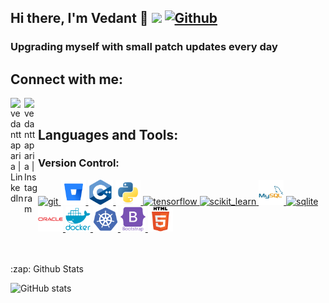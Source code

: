 ## Hi there, I'm Vedant 👋  ![](https://visitor-badge.laobi.icu/badge?page_id=vedanttaparia.vedant)    [![Github](https://img.shields.io/github/followers/vedanttaparia?label=Follow&style=social)](https://github.com/vedanttaparia)

### Upgrading myself with small patch updates every day


## Connect with me:


[<img align="left" alt="vedanttaparia | LinkedIn" width="22px" src="https://cdn.jsdelivr.net/npm/simple-icons@v3/icons/linkedin.svg" />][linkedin]
[<img align="left" alt="vedanttaparia | Instagram" width="22px" src="https://cdn.jsdelivr.net/npm/simple-icons@3.7.0/icons/gmail.svg" />][gmail]

<br />

## Languages and Tools:


<p align="left"> 

### Version Control:
<a href="https://git-scm.com/" target="_blank"> <img src="https://www.vectorlogo.zone/logos/git-scm/git-scm-icon.svg" alt="git" width="40" height="40"/> </a>
<a href="https://www.bitbucket.com" target="_blank"> <img src="https://raw.githubusercontent.com/devicons/devicon/master/icons/bitbucket/bitbucket-original.svg" alt="bitbucket" width="40" height="40"/> </a>
<a href="https://www.w3schools.com/cpp/" target="_blank"> <img src="https://raw.githubusercontent.com/devicons/devicon/master/icons/cplusplus/cplusplus-original.svg" alt="cplusplus" width="40" height="40"/> </a> 
<a href="https://www.python.org" target="_blank"> <img src="https://raw.githubusercontent.com/devicons/devicon/master/icons/python/python-original.svg" alt="python" width="40" height="40"/> </a>
<a href="https://www.tensorflow.org" target="_blank"> <img src="https://www.vectorlogo.zone/logos/tensorflow/tensorflow-icon.svg" alt="tensorflow" width="40" height="40"/> </a>
<a href="https://scikit-learn.org/" target="_blank"> <img src="https://upload.wikimedia.org/wikipedia/commons/0/05/Scikit_learn_logo_small.svg" alt="scikit_learn" width="40" height="40"/> </a> 
<a href="https://www.mysql.com/" target="_blank"> <img src="https://raw.githubusercontent.com/devicons/devicon/master/icons/mysql/mysql-original-wordmark.svg" alt="mysql" width="40" height="40"/> </a> 
<a href="https://www.sqlite.org/" target="_blank"> <img src="https://www.vectorlogo.zone/logos/sqlite/sqlite-icon.svg" alt="sqlite" width="40" height="40"/> </a>
<a href="https://www.oracle.com/" target="_blank"> <img src="https://raw.githubusercontent.com/devicons/devicon/master/icons/oracle/oracle-original.svg" alt="oracle" width="40" height="40"/> </a>
<a href="https://www.docker.com/" target="_blank"> <img src="https://raw.githubusercontent.com/devicons/devicon/master/icons/docker/docker-plain-wordmark.svg" alt="docker" width="40" height="40"/> </a>
<a href="https://kubernetes.io/" target="_blank"> <img src="https://raw.githubusercontent.com/devicons/devicon/master/icons/kubernetes/kubernetes-plain.svg" alt="k8s" width="40" height="40"/> </a>
<a href="https://getbootstrap.com" target="_blank"> <img src="https://raw.githubusercontent.com/devicons/devicon/master/icons/bootstrap/bootstrap-plain-wordmark.svg" alt="bootstrap" width="40" height="40"/> </a>
<a href="https://www.w3.org/html/" target="_blank"> <img src="https://raw.githubusercontent.com/devicons/devicon/master/icons/html5/html5-original-wordmark.svg" alt="html5" width="40" height="40"/> </a>
</p>



<br />
<br />


<summary>:zap: Github Stats</summary>

![GitHub stats](https://github-readme-stats.vercel.app/api?username=vedanttaparia&show_icons=true&theme=tokyonight&count_private=true) 


[website]: https://tawise.in
[linkedin]: https://www.linkedin.com/in/vedant-taparia-3669b1172/
[gmail]: mailto:vedant.taparia123@gmail.com
